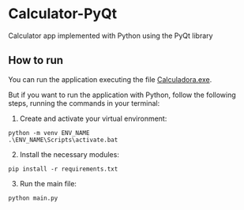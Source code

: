 # Calculator-PyQt
Calculator app implemented with Python using the PyQt library

## How to run

You can run the application executing the file [Calculadora.exe](Calculadora.exe).

But if you want to run the application with Python, follow the following steps, running the commands in your terminal:

1. Create and activate your virtual environment:
```
python -m venv ENV_NAME
.\ENV_NAME\Scripts\activate.bat
```

2. Install the necessary modules:

```
pip install -r requirements.txt
```

3. Run the main file:

```
python main.py
```